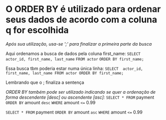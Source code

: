 # O ORDER BY é utilizado para ordenar seus dados de acordo com a coluna q for escolhida

*Após sua utilização, usa-se ';' para finalizar a primeira parte da busca*

Aqui ordenamos a busca de dados pela coluna first_name:
`SELECT  actor_id, first_name, last_name`
`FROM actor`
`ORDER BY first_name;` 

Essa busca tbm poderia estar numa única linha:
`SELECT  actor_id, first_name, last_name FROM actor ORDER BY first_name;`

Lembrando que o ; finaliza a sentença

*ORDER BY também pode ser utilizado indicando se quer a ordenação de forma descendente [desc] ou ascendente [asc]:*
`SELECT * FROM` payment 
`ORDER BY` amount `desc`
`WHERE` amount `<=` 0.99

`SELECT * FROM` payment 
`ORDER BY` amount `asc`
`WHERE` amount `<=` 0.99